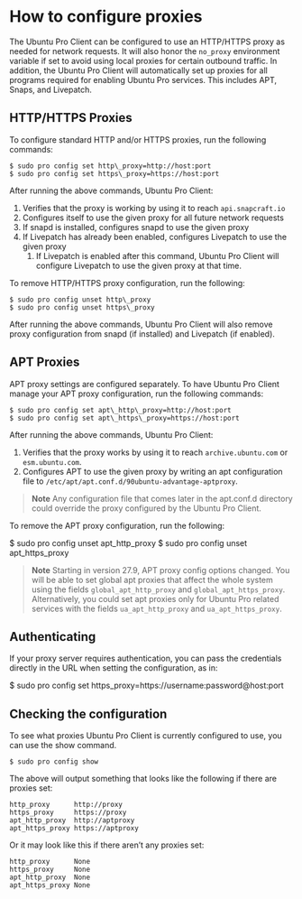 # How to configure proxies

The Ubuntu Pro Client can be configured to use an HTTP/HTTPS proxy as needed for network requests. It will
also honor the `no_proxy` environment variable if set to avoid using local proxies for certain
outbound traffic. In addition, the Ubuntu Pro Client will automatically set up proxies for all programs
required for enabling Ubuntu Pro services. This includes APT, Snaps, and Livepatch.

## HTTP/HTTPS Proxies

To configure standard HTTP and/or HTTPS proxies, run the following commands:

```console
$ sudo pro config set http\_proxy=http://host:port
$ sudo pro config set https\_proxy=https://host:port
```

After running the above commands, Ubuntu Pro Client:

1. Verifies that the proxy is working by using it to reach `api.snapcraft.io`
2. Configures itself to use the given proxy for all future network requests
3. If snapd is installed, configures snapd to use the given proxy
4. If Livepatch has already been enabled, configures Livepatch to use the given proxy
   1. If Livepatch is enabled after this command, Ubuntu Pro Client will configure
      Livepatch to use the given proxy at that time.

To remove HTTP/HTTPS proxy configuration, run the following:

```console
$ sudo pro config unset http\_proxy
$ sudo pro config unset https\_proxy
```

After running the above commands, Ubuntu Pro Client will also remove proxy
configuration from snapd (if installed) and Livepatch (if enabled).

## APT Proxies

APT proxy settings are configured separately. To have Ubuntu Pro Client manage your
APT proxy configuration, run the following commands:

```console
$ sudo pro config set apt\_http\_proxy=http://host:port
$ sudo pro config set apt\_https\_proxy=https://host:port
```

After running the above commands, Ubuntu Pro Client:

1. Verifies that the proxy works by using it to reach `archive.ubuntu.com` or `esm.ubuntu.com`.
2. Configures APT to use the given proxy by writing an apt configuration file to
   `/etc/apt/apt.conf.d/90ubuntu-advantage-aptproxy`.

> **Note**
> Any configuration file that comes later in the apt.conf.d
> directory could override the proxy configured by the Ubuntu Pro Client.

To remove the APT proxy configuration, run the following:

$ sudo pro config unset apt\_http\_proxy
$ sudo pro config unset apt\_https\_proxy

> **Note**
> Starting in version 27.9, APT proxy config options changed.
> You will be able to set global apt proxies that affect the whole system
> using the fields `global_apt_http_proxy` and `global_apt_https_proxy`.
> Alternatively, you could set apt proxies only for Ubuntu Pro related services with the
> fields `ua_apt_http_proxy` and `ua_apt_https_proxy`.

## Authenticating

If your proxy server requires authentication, you can pass
the credentials directly in the URL when setting the
configuration, as in:

$ sudo pro config set https\_proxy=https://username:password@host:port

## Checking the configuration

To see what proxies Ubuntu Pro Client is currently configured to use, you can use the show command.

```console
$ sudo pro config show
```

The above will output something that looks like the following if there are proxies set:

```
http_proxy      http://proxy
https_proxy     https://proxy
apt_http_proxy  http://aptproxy
apt_https_proxy https://aptproxy
```

Or it may look like this if there aren’t any proxies set:

```
http_proxy      None
https_proxy     None
apt_http_proxy  None
apt_https_proxy None
```
